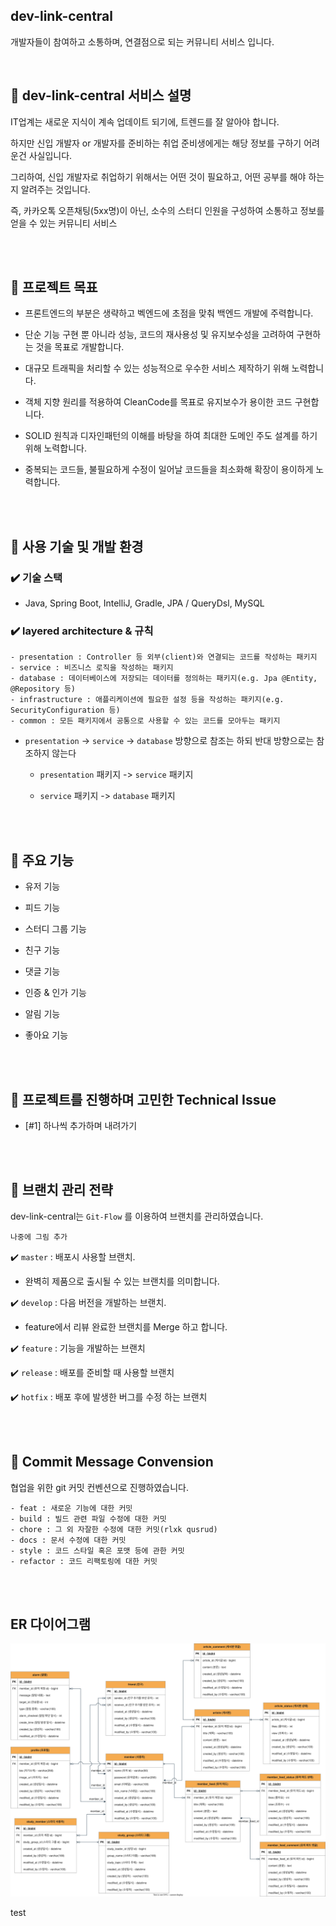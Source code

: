 ## dev-link-central

개발자들이 참여하고 소통하며, 연결점으로 되는 커뮤니티 서비스 입니다.

<br/>

## 📌 dev-link-central 서비스 설명

IT업계는 새로운 지식이 계속 업데이트 되기에, 트렌드를 잘 알아야 합니다.

하지만 신입 개발자 or 개발자를 준비하는 취업 준비생에게는 해당 정보를 구하기 어려운건 사실입니다.

그리하여, 신입 개발자로 취업하기 위해서는 어떤 것이 필요하고, 어떤 공부를 해야 하는지 알려주는 것입니다.

즉, 카카오톡 오픈채팅(5xx명)이 아닌, 소수의 스터디 인원을 구성하여 소통하고 정보를 얻을 수 있는 커뮤니티 서비스


<br/><br/>


## 📌 프로젝트 목표


- 프론트엔드의 부분은 생략하고 벡엔드에 초점을 맞춰 백엔드 개발에 주력합니다.


- 단순 기능 구현 뿐 아니라 성능, 코드의 재사용성 및 유지보수성을 고려하여 구현하는 것을 목표로 개발합니다.


- 대규모 트래픽을 처리할 수 있는 성능적으로 우수한 서비스 제작하기 위해 노력합니다.


- 객체 지향 원리를 적용하여 CleanCode를 목표로 유지보수가 용이한 코드 구현합니다.


- SOLID 원칙과 디자인패턴의 이해를 바탕을 하여 최대한 도메인 주도 설계를 하기 위해 노력합니다.


- 중복되는 코드들, 불필요하게 수정이 일어날 코드들을 최소화해 확장이 용이하게 노력합니다.




<br/><br/>


## 📌 사용 기술 및 개발 환경


### ✔️ 기술 스택

- Java, Spring Boot, IntelliJ, Gradle, JPA / QueryDsl, MySQL


### ✔️ layered architecture & 규칙

```
- presentation : Controller 등 외부(client)와 연결되는 코드를 작성하는 패키지
- service : 비즈니스 로직을 작성하는 패키지
- database : 데이터베이스에 저장되는 데이터를 정의하는 패키지(e.g. Jpa @Entity, @Repository 등)
- infrastructure : 애플리케이션에 필요한 설정 등을 작성하는 패키지(e.g. SecurityConfiguration 등)
- common : 모든 패키지에서 공통으로 사용할 수 있는 코드를 모아두는 패키지
```

- `presentation` -> `service` -> `database` 방향으로 참조는 하되 반대 방향으로는 참조하지 않는다

  - `presentation` 패키지 -> `service` 패키지

  - `service` 패키지 -> `database` 패키지





<br/><br/>





## 📌 주요 기능

- 유저 기능

- 피드 기능

- 스터디 그룹 기능

- 친구 기능

- 댓글 기능

- 인증 & 인가 기능

- 알림 기능

- 좋아요 기능


<br/><br/>


## 📌 프로젝트를 진행하며 고민한 Technical Issue

- [#1] 하나씩 추가하며 내려가기







<br/><br/>

## 📌 브랜치 관리 전략

dev-link-central는 `Git-Flow` 를 이용하여 브랜치를 관리하였습니다.


```
나중에 그림 추가
```


✔️ `master` : 배포시 사용할 브랜치.

- 완벽히 제품으로 출시될 수 있는 브랜치를 의미합니다.

✔️ `develop` : 다음 버전을 개발하는 브랜치.
- feature에서 리뷰 완료한 브랜치를 Merge 하고 합니다.

✔️ `feature` : 기능을 개발하는 브랜치

✔️ `release` : 배포를 준비할 때 사용할 브랜치

✔️ `hotfix` : 배포 후에 발생한 버그를 수정 하는 브랜치



<br/><br/>


## 📌 Commit Message Convension

협업을 위한 git 커밋 컨벤션으로 진행하였습니다.

```
- feat : 새로운 기능에 대한 커밋
- build : 빌드 관련 파일 수정에 대한 커밋
- chore : 그 외 자잘한 수정에 대한 커밋(rlxk qusrud)
- docs : 문서 수정에 대한 커밋
- style : 코드 스타일 혹은 포맷 등에 관한 커밋
- refactor : 코드 리팩토링에 대한 커밋
```


<br/><br/>


## ER 다이어그램


![이미지](/images/ERD.svg)


test